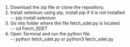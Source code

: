 1) Download the zip file or clone the repository.
2) Install selenium using pip, install pip if it is not installed  
   -- pip install selenium
3) Go into folder where the file fetch_sdet.py is located  
   -- cd Fetch_SDET
4) Open Terminal and run the python file.  
   -- python fetch_sdet.py or python3 fetch_sdet.py
